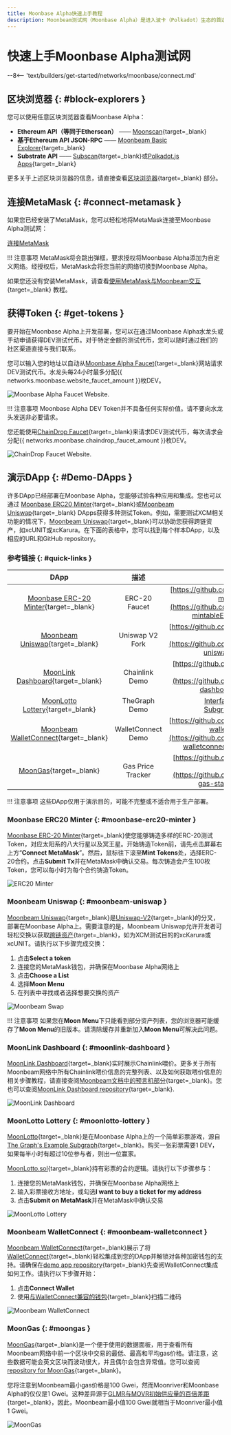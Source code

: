 ```yaml
---
title: Moonbase Alpha快速上手教程
description: Moonbeam测试网（Moonbase Alpha）是进入波卡（Polkadot）生态的首选入口。通过此教程学习如何连接至Moonbase Alpha测试网。
---
```


# 快速上手Moonbase Alpha测试网

--8<-- 'text/builders/get-started/networks/moonbase/connect.md'

## 区块浏览器 {: #block-explorers }

您可以使用任意区块浏览器查看Moonbase Alpha：

 - **Ethereum API（等同于Etherscan）** —— [Moonscan](https://moonbase.moonscan.io/){target=\_blank}
 - **基于Ethereum API JSON-RPC** —— [Moonbeam Basic Explorer](https://moonbeam-explorer.netlify.app/?network=MoonbaseAlpha){target=\_blank}
 - **Substrate API** —— [Subscan](https://moonbase.subscan.io/){target=\_blank}或[Polkadot.js Apps](https://polkadot.js.org/apps/?rpc=wss://wss.api.moonbase.moonbeam.network#/explorer){target=\_blank}

更多关于上述区块浏览器的信息，请直接查看[区块浏览器](/builders/get-started/explorers/){target=\_blank} 部分。

## 连接MetaMask {: #connect-metamask }

如果您已经安装了MetaMask，您可以轻松地将MetaMask连接至Moonbase Alpha测试网：

<div class="button-wrapper">
    <a href="#" class="md-button connectMetaMask" value="moonbase">连接MetaMask</a>
</div>

!!! 注意事项
    MetaMask将会跳出弹框，要求授权将Moonbase Alpha添加为自定义网络。经授权后，MetaMask会将您当前的网络切换到Moonbase Alpha。

如果您还没有安装MetaMask，请查看[使用MetaMask与Moonbeam交互](/tokens/connect/metamask/){target=\_blank} 教程。

## 获得Token {: #get-tokens }

要开始在Moonbase Alpha上开发部署，您可以在通过Moonbase Alpha水龙头或手动申请获得DEV测试代币。对于特定金额的测试代币，您可以随时通过我们的社区渠道直接与我们联系。

您可以输入您的地址以自动从[Moonbase Alpha Faucet](https://faucet.moonbeam.network/){target=\_blank}网站请求DEV测试代币。水龙头每24小时最多分配{{ networks.moonbase.website_faucet_amount }}枚DEV。

![Moonbase Alpha Faucet Website.](/images/builders/get-started/networks/moonbase/moonbase-1.webp)

!!! 注意事项
    Moonbase Alpha DEV Token并不具备任何实际价值。请不要向水龙头发送非必要请求。

您还能使用[ChainDrop Faucet](https://chaindrop.org/?chainid=1287&token=0xeeeeeeeeeeeeeeeeeeeeeeeeeeeeeeeeeeeeeeee){target=\_blank}来请求DEV测试代币，每次请求会分配{{ networks.moonbase.chaindrop_faucet_amount }}枚DEV。

![ChainDrop Faucet Website.](/images/builders/get-started/networks/moonbase/moonbase-2.webp)

## 演示DApp {: #Demo-DApps }

许多DApp已经部署在Moonbase Alpha，您能够试验各种应用和集成。您也可以通过 [Moonbase ERC20 Minter](https://moonbase-minterc20.netlify.app/){target=\_blank}或[Moonbeam Uniswap](https://moonbeam-swap.netlify.app/#/swap){target=\_blank} DApps获得多种测试Token。例如，需要测试XCM相关功能的情况下，[Moonbeam Uniswap](https://moonbeam-swap.netlify.app/#/swap){target=\_blank}可以协助您获得跨链资产，如xcUNIT或xcKarura。在下面的表格中，您可以找到每个样本DApp，以及相应的URL和GitHub repository。

### 参考链接 {: #quick-links }

|                                           DApp                                            |        描述        |                                                                          Repository                                                                          |
|:-----------------------------------------------------------------------------------------:|:------------------:|:------------------------------------------------------------------------------------------------------------------------------------------------------------:|
|     [Moonbase ERC-20 Minter](https://moonbase-minterc20.netlify.app/){target=\_blank}      |   ERC-20 Faucet    |                [https://github.com/papermoonio/moonbase-mintableERC20](https://github.com/papermoonio/moonbase-mintableERC20){target=\_blank}                 |
|        [Moonbeam Uniswap](https://moonbeam-swap.netlify.app/#/swap){target=\_blank}        |  Uniswap V2 Fork   |                      [https://github.com/papermoonio/moonbeam-uniswap](https://github.com/papermoonio/moonbeam-uniswap){target=\_blank}                       |
|       [MoonLink Dashboard](https://moonlink-dashboard.netlify.app/){target=\_blank}        |   Chainlink Demo   |                    [https://github.com/papermoonio/moonlink-dashboard](https://github.com/papermoonio/moonlink-dashboard){target=\_blank}                     |
|        [MoonLotto Lottery](https://moonbase-moonlotto.netlify.app/){target=\_blank}        |   TheGraph Demo    | [Interface](https://github.com/papermoonio/moonlotto-interface){target=\_blank}, [Subgraph](https://github.com/papermoonio/moonlotto-subgraph){target=\_blank} |
| [Moonbeam WalletConnect](https://moonbeam-walletconnect-demo.netlify.app/){target=\_blank} | WalletConnect Demo |           [https://github.com/papermoonio/moonbeam-walletconnect-demo](https://github.com/papermoonio/moonbeam-walletconnect-demo){target=\_blank}            |
|              [MoonGas](https://moonbeam-gasinfo.netlify.app/){target=\_blank}              | Gas Price Tracker  |                   [https://github.com/albertov19/moonbeam-gas-station](https://github.com/albertov19/moonbeam-gas-station){target=\_blank}                    |

!!! 注意事项
    这些DApp仅用于演示目的，可能不完整或不适合用于生产部署。

### Moonbase ERC20 Minter {: #moonbase-erc20-minter }

[Moonbase ERC-20 Minter](https://moonbase-minterc20.netlify.app/){target=\_blank}使您能够铸造多样的ERC-20测试Token，对应太阳系的八大行星以及冥王星。开始铸造Token前，请先点击屏幕右上方“**Connect MetaMask**”。然后，鼠标往下滚至**Mint Tokens**处，选择ERC-20合约。点击**Submit Tx**并在MetaMask中确认交易。每次铸造会产生100枚Token，您可以每小时为每个合约铸造Token。

![ERC20 Minter](/images/builders/get-started/networks/moonbase/moonbase-3.webp)

### Moonbeam Uniswap {: #moonbeam-uniswap }

[Moonbeam Uniswap](https://moonbeam-swap.netlify.app/#/swap){target=\_blank}是[Uniswap-V2](https://uniswap.org/blog/uniswap-v2){target=\_blank}的分叉，部署在Moonbase Alpha上。需要注意的是，Moonbeam Uniswap允许开发者可轻松交换以获取[跨链资产](/builders/interoperability/xcm/xc20/){target=\_blank}，如为XCM测试目的的xcKarura或xcUNIT。请执行以下步骤完成交换：

1. 点击**Select a token**
2. 连接您的MetaMask钱包，并确保在Moonbase Alpha网络上
3. 点击**Choose a List**
4. 选择**Moon Menu**
5. 在列表中寻找或者选择想要交换的资产

![Moonbeam Swap](/images/builders/get-started/networks/moonbase/moonbase-4.webp)

!!! 注意事项
    如果您在**Moon Menu**下只能看到部分资产列表，您的浏览器可能缓存了**Moon Menu**的旧版本。请清除缓存并重新加入**Moon Menu**可解决此问题。

### MoonLink Dashboard {: #moonlink-dashboard }

[MoonLink Dashboard](https://moonlink-dashboard.netlify.app/){target=\_blank}实时展示Chainlink喂价。更多关于所有Moonbeam网络中所有Chainlink喂价信息的完整列表、以及如何获取喂价信息的相关步骤教程，请直接查阅[Moonbeam文档中的预言机部分](/builders/integrations/oracles/chainlink/){target=\_blank}。您也可以查阅[MoonLink Dashboard repository](https://github.com/papermoonio/moonlink-dashboard){target=\_blank}.

![MoonLink Dashboard](/images/builders/get-started/networks/moonbase/moonbase-5.webp)

### MoonLotto Lottery {: #moonlotto-lottery }

[MoonLotto](https://moonbase-moonlotto.netlify.app/){target=\_blank}是在Moonbase Alpha上的一个简单彩票游戏，源自[The Graph's Example Subgraph](https://github.com/graphprotocol/example-subgraph){target=\_blank}。购买一张彩票需要1 DEV，如果每半小时有超过10位参与者，则出一位赢家。

[MoonLotto.sol](https://github.com/papermoonio/moonlotto-subgraph/blob/main/contracts/MoonLotto.sol){target=\_blank}持有彩票的合约逻辑。请执行以下步骤参与：

1. 连接您的MetaMask钱包，并确保在Moonbase Alpha网络上
2. 输入彩票接收方地址，或勾选**I want to buy a ticket for my address**
3. 点击**Submit on MetaMask**并在MetaMask中确认交易

![MoonLotto Lottery](/images/builders/get-started/networks/moonbase/moonbase-6.webp)

### Moonbeam WalletConnect {: #moonbeam-walletconnect }

[Moonbeam WalletConnect](https://moonbeam-walletconnect-demo.netlify.app/){target=\_blank}展示了将[WalletConnect](https://walletconnect.com/){target=\_blank}轻松集成到您的DApp并解锁对各种加密钱包的支持。请确保在[demo app repository](https://github.com/papermoonio/moonbeam-walletconnect-demo){target=\_blank}先查阅WalletConnect集成如何工作。请执行以下步骤开始：

1. 点击**Connect Wallet**
2. 使用[与WalletConnect兼容的钱包](https://explorer.walletconnect.com/registry?type=wallet){target=\_blank}扫描二维码

![Moonbeam WalletConnect](/images/builders/get-started/networks/moonbase/moonbase-7.webp)

### MoonGas {: #moongas }

[MoonGas](https://moonbeam-gasinfo.netlify.app/){target=\_blank}是一个便于使用的数据面板，用于查看所有Moonbeam网络中前一个区块中交易的最低、最高和平均gas价格。请注意，这些数据可能会英文区块而波动很大，并且偶尔会包含异常值。您可以查阅[repository for MoonGas](https://github.com/albertov19/moonbeam-gas-station){target=\_blank}。

您将注意到Moonbeam最小gas价格是100 Gwei，然而Moonriver和Moonbase Alpha的仅仅是1 Gwei。这种差异源于[GLMR与MOVR初始供应量的百倍差距](https://moonbeam.foundation/news/moonbeam-community-announcement/){target=\_blank}，因此，Moonbeam最小值100 Gwei就相当于Moonriver最小值1 Gwei。

![MoonGas](/images/builders/get-started/networks/moonbase/moonbase-8.webp)
